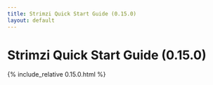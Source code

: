```yaml
---
title: Strimzi Quick Start Guide (0.15.0)
layout: default
---
```


<h1>Strimzi Quick Start Guide (0.15.0)</h1>

{% include_relative 0.15.0.html %}
